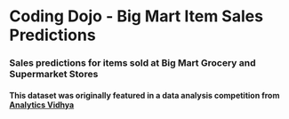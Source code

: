 # Coding Dojo - Big Mart Item Sales Predictions

### Sales predictions for items sold at Big Mart Grocery and Supermarket Stores
#### This dataset was originally featured in a data analysis competition from [Analytics Vidhya](https://datahack.analyticsvidhya.com/contest/practice-problem-big-mart-sales-iii/)
